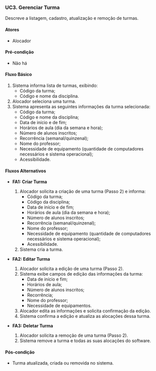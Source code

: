 ### **UC3. Gerenciar Turma**

Descreve a listagem, cadastro, atualização e remoção de turmas.

#### **Atores**
- Alocador

#### **Pré-condição**
- Não há

#### **Fluxo Básico**
1. Sistema informa lista de turmas, exibindo:
   - Código da turma;
   - Código e nome da disciplina.
2. Alocador seleciona uma turma.
3. Sistema apresenta as seguintes informações da turma selecionada:
   - Código da turma;
   - Código e nome da disciplina;
   - Data de início e de fim;
   - Horários de aula (dia da semana e hora);
   - Número de alunos inscritos;
   - Recorrência (semanal/quinzenal);
   - Nome do professor;
   - Necessidade de equipamento (quantidade de computadores necessários e sistema operacional);
   - Acessibilidade.

#### **Fluxos Alternativos**
- **FA1: Criar Turma**  
  1. Alocador solicita a criação de uma turma (Passo 2) e informa:
     - Código da turma;
     - Código da disciplina;
     - Data de início e de fim;
     - Horários de aula (dia da semana e hora);
     - Número de alunos inscritos;
     - Recorrência (semanal/quinzenal);
     - Nome do professor;
     - Necessidade de equipamento (quantidade de computadores necessários e sistema operacional);
     - Acessibilidade.
  2. Sistema cria a turma.

- **FA2: Editar Turma**  
  1. Alocador solicita a edição de uma turma (Passo 2).  
  2. Sistema exibe campos de edição das informações da turma:
     - Data de início e fim;
     - Horários de aula;
     - Número de alunos inscritos;
     - Recorrência;
     - Nome do professor;
     - Necessidade de equipamentos.
  3. Alocador edita as informações e solicita confirmação da edição.  
  4. Sistema confirma a edição e atualiza as alocações dessa turma.

- **FA3: Deletar Turma**  
  1. Alocador solicita a remoção de uma turma (Passo 2).  
  2. Sistema remove a turma e todas as suas alocações do software.

#### **Pós-condição**
- Turma atualizada, criada ou removida no sistema.
